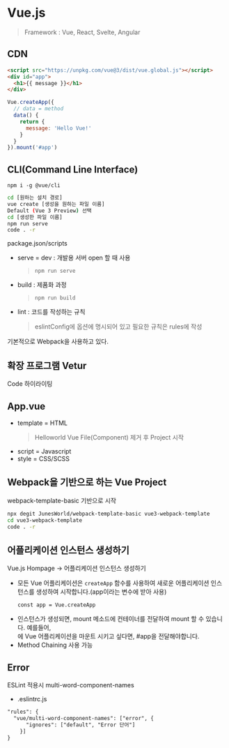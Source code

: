# Vue.js

> Framework : Vue, React, Svelte, Angular

## CDN

```HTML
<script src="https://unpkg.com/vue@3/dist/vue.global.js"></script>
<div id="app">
  <h1>{{ message }}</h1>
</div>
```
```Javascript
Vue.createApp({
  // data = method
  data() { 
    return {
      message: 'Hello Vue!'
    }
  }
}).mount('#app')
```

## CLI(Command Line Interface)

```npm i -g @vue/cli```

```bash
cd [원하는 설치 경로]
vue create [생성을 원하는 파일 이름]
Default (Vue 3 Preview) 선택
cd [생성한 파일 이름]
npm run serve
code . -r
```

package.json/scripts
- serve = dev : 개발용 서버 open 할 때 사용
  > ```npm run serve```
- build : 제품화 과정
  > ```npm run build```
- lint : 코드를 작성하는 규칙
  > eslintConfig에 옵션에 명시되어 있고 필요한 규칙은 rules에 작성

기본적으로 Webpack을 사용하고 있다.

## 확장 프로그램 Vetur

Code 하이라이팅

## App.vue

- template = HTML
  > Helloworld Vue File(Component) 제거 후 Project 시작 
- script = Javascript
- style = CSS/SCSS

## Webpack을 기반으로 하는 Vue Project

webpack-template-basic 기반으로 시작
```bash
npx degit JunesWorld/webpack-template-basic vue3-webpack-template
cd vue3-webpack-template
code . -r
```

## 어플리케이션 인스턴스 생성하기

Vue.js Hompage -> 어플리케이션 인스턴스 생성하기

- 모든 Vue 어플리케이션은 ```createApp``` 함수를 사용하여 새로운 어플리케이션 인스턴스를 생성하여 시작합니다.(app이라는 변수에 받아 사용)
  ```JS
  const app = Vue.createApp
  ```
- 인스턴스가 생성되면, mount 메소드에 컨테이너를 전달하여 mount 할 수 있습니다. 예를들어, <div id="app"></div>에 Vue 어플리케이션을 마운트 시키고 싶다면, #app을 전달해야합니다.
- Method Chaining 사용 가능

## Error

ESLint 적용시 multi-word-component-names
- .eslintrc.js
```html
"rules": {
  "vue/multi-word-component-names": ["error", {
      "ignores": ["default", "Error 단어"]
    }]
}
```
